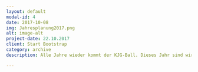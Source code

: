 ```yaml
---
layout: default
modal-id: 4
date: 2017-10-08
img: Jahresplanung2017.png
alt: image-alt
project-date: 22.10.2017
client: Start Bootstrap
category: archive
description: Alle Jahre wieder kommt der KJG-Ball. Dieses Jahr sind wir nur zu dritt vertreten aber wir freuen uns trotzdem wahnsinnig auf den Abend. Dieses Jahr sind wir zu Gast in Hagen. Wir hatten einen schönen Abend!

---
```

